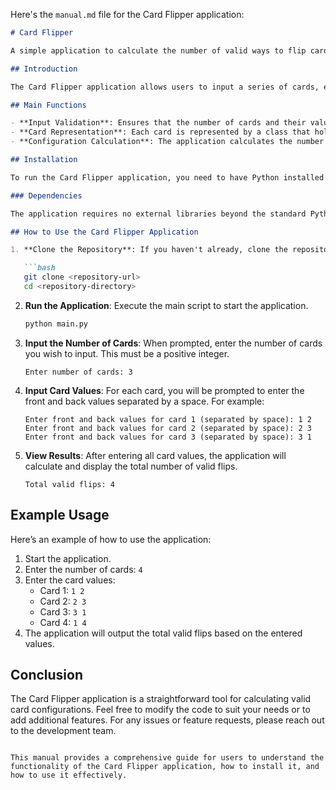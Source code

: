 Here's the `manual.md` file for the Card Flipper application:

```markdown
# Card Flipper

A simple application to calculate the number of valid ways to flip cards based on their front and back values.

## Introduction

The Card Flipper application allows users to input a series of cards, each with a front and back value. The application then calculates the total number of valid configurations for flipping the cards based on the input values. This can be useful in various scenarios, such as card games or combinatorial problems.

## Main Functions

- **Input Validation**: Ensures that the number of cards and their values are valid integers.
- **Card Representation**: Each card is represented by a class that holds its front and back values.
- **Configuration Calculation**: The application calculates the number of valid ways to flip the cards based on adjacent card values.

## Installation

To run the Card Flipper application, you need to have Python installed on your machine. You can download Python from [python.org](https://www.python.org/downloads/).

### Dependencies

The application requires no external libraries beyond the standard Python library. However, ensure you have Python 3.x installed.

## How to Use the Card Flipper Application

1. **Clone the Repository**: If you haven't already, clone the repository containing the application code.

   ```bash
   git clone <repository-url>
   cd <repository-directory>
   ```

2. **Run the Application**: Execute the main script to start the application.

   ```bash
   python main.py
   ```

3. **Input the Number of Cards**: When prompted, enter the number of cards you wish to input. This must be a positive integer.

   ```
   Enter number of cards: 3
   ```

4. **Input Card Values**: For each card, you will be prompted to enter the front and back values separated by a space. For example:

   ```
   Enter front and back values for card 1 (separated by space): 1 2
   Enter front and back values for card 2 (separated by space): 2 3
   Enter front and back values for card 3 (separated by space): 3 1
   ```

5. **View Results**: After entering all card values, the application will calculate and display the total number of valid flips.

   ```
   Total valid flips: 4
   ```

## Example Usage

Here’s an example of how to use the application:

1. Start the application.
2. Enter the number of cards: `4`
3. Enter the card values:
   - Card 1: `1 2`
   - Card 2: `2 3`
   - Card 3: `3 1`
   - Card 4: `1 4`
4. The application will output the total valid flips based on the entered values.

## Conclusion

The Card Flipper application is a straightforward tool for calculating valid card configurations. Feel free to modify the code to suit your needs or to add additional features. For any issues or feature requests, please reach out to the development team.

```

This manual provides a comprehensive guide for users to understand the functionality of the Card Flipper application, how to install it, and how to use it effectively.